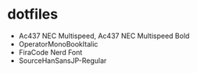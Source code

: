 # dotfiles
  * Ac437 NEC Multispeed, Ac437 NEC Multispeed Bold
  * OperatorMonoBookItalic
  * FiraCode Nerd Font
  * SourceHanSansJP-Regular
